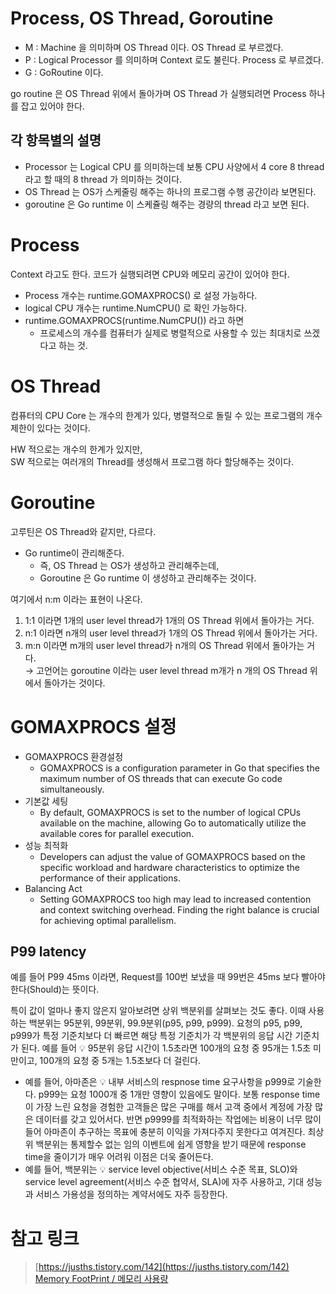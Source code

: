 # Process, OS Thread, Goroutine  

- M : Machine 을 의미하며 OS Thread 이다. OS Thread 로 부르겠다.
- P : Logical Processor 를 의미하며 Context 로도 불린다. Process 로 부르겠다. 
- G : GoRoutine 이다.  

go routine 은 OS Thread 위에서 돌아가며 OS Thread 가 실행되려면 Process 하나를 잡고 있어야 한다.      

## 각 항목별의 설명 

- Processor 는 Logical CPU 를 의미하는데 보통 CPU 사양에서 4 core 8 thread 라고 할 때의 8 thread 가 의미하는 것이다. 
- OS Thread 는 OS가 스케줄링 해주는 하나의 프로그램 수행 공간이라 보면된다. 
- goroutine 은 Go runtime 이 스케쥴링 해주는 경량의 thread 라고 보면 된다. 

# Process

Context 라고도 한다. 코드가 실행되려면 CPU와 메모리 공간이 있어야 한다.   

- Process 개수는 runtime.GOMAXPROCS() 로 설정 가능하다.  
- logical CPU 개수는 runtime.NumCPU() 로 확인 가능하다. 
- runtime.GOMAXPROCS(runtime.NumCPU()) 라고 하면 
  - 프로세스의 개수를 컴퓨터가 실제로 병렬적으로 사용할 수 있는 최대치로 쓰겠다고 하는 것.

# OS Thread 

컴퓨터의 CPU Core 는 개수의 한계가 있다, 병렬적으로 돌릴 수 있는 프로그램의 개수 제한이 있다는 것이다.  

HW 적으로는 개수의 한계가 있지만,  
SW 적으로는 여러개의 Thread를 생성해서 프로그램 하다 할당해주는 것이다.  

# Goroutine 

고루틴은 OS Thread와 같지만, 다르다.  

- Go runtime이 관리해준다. 
  - 즉, OS Thread 는 OS가 생성하고 관리해주는데, 
  - Goroutine 은 Go runtime 이 생성하고 관리해주는 것이다. 

여기에서 n:m 이라는 표현이 나온다.      
1) 1:1 이라면 1개의 user level thread가 1개의 OS Thread 위에서 돌아가는 거다.   
2) n:1 이라면 n개의 user level thread가 1개의 OS Thread 위에서 돌아가는 거다.    
3) m:n 이라면 m개의 user level thread가 n개의 OS Thread 위에서 돌아가는 거다.    
→ 고언어는 goroutine 이라는 user level thread m개가 n 개의 OS Thread 위에서 돌아가는 것이다.     


# GOMAXPROCS 설정 

- GOMAXPROCS 환경설정  
  - GOMAXPROCS is a configuration parameter in Go that specifies the maximum number of OS threads that can execute Go code simultaneously.
- 기본값 세팅 
  - By default, GOMAXPROCS is set to the number of logical CPUs available on the machine, allowing Go to automatically utilize the available cores for parallel execution. 
- 성능 최적화 
  - Developers can adjust the value of GOMAXPROCS based on the specific workload and hardware characteristics to optimize the performance of their applications.
- Balancing Act
  - Setting GOMAXPROCS too high may lead to increased contention and context switching overhead. Finding the right balance is crucial for achieving optimal parallelism.

## P99 latency 

예를 들어 P99 45ms 이라면, Request를 100번 보냈을 때 99번은 45ms 보다 빨아야 한다(Should)는 뜻이다.    

특이 값이 얼마나 좋지 않은지 알아보려면 상위 백분위를 살펴보는 것도 좋다. 이때 사용하는 백분위는 95분위, 99분위, 99.9분위(p95, p99, p999). 요청의 p95, p99, p999가 특정 기준치보다 더 빠르면 해당 특정 기준치가 각 백분위의 응답 시간 기준치가 된다.
예를 들어 💡 95분위 응답 시간이 1.5초라면 100개의 요청 중 95개는 1.5초 미만이고, 100개의 요청 중 5개는 1.5초보다 더 걸린다.

- 예를 들어, 아마존은 💡 내부 서비스의 respnose time 요구사항을 p999로 기술한다. p999는 요청 1000개 중 1개만 영향이 있음에도 말이다. 보통 response time이 가장 느린 요청을 경험한 고객들은 많은 구매를 해서 고객 중에서 계정에 가장 많은 데이터를 갖고 있어서다. 반면 p9999를 최적화하는 작업에는 비용이 너무 많이 들어 아마존이 추구하는 목표에 충분히 이익을 가져다주지 못한다고 여겨진다. 최상위 백분위는 통제할수 없는 임의 이벤트에 쉽게 영향을 받기 때문에 response time을 줄이기가 매우 어려워 이점은 더욱 줄어든다.
- 예를 들어, 백분위는 💡 service level objective(서비스 수준 목표, SLO)와 service level agreement(서비스 수준 협약서, SLA)에 자주 사용하고, 기대 성능과 서비스 가용성을 정의하는 계약서에도 자주 등장한다.

# 참고 링크 

> [https://jusths.tistory.com/142](https://jusths.tistory.com/142)   
> [Memory FootPrint / 메모리 사용량](https://en.wikipedia.org/wiki/Memory_footprint)   